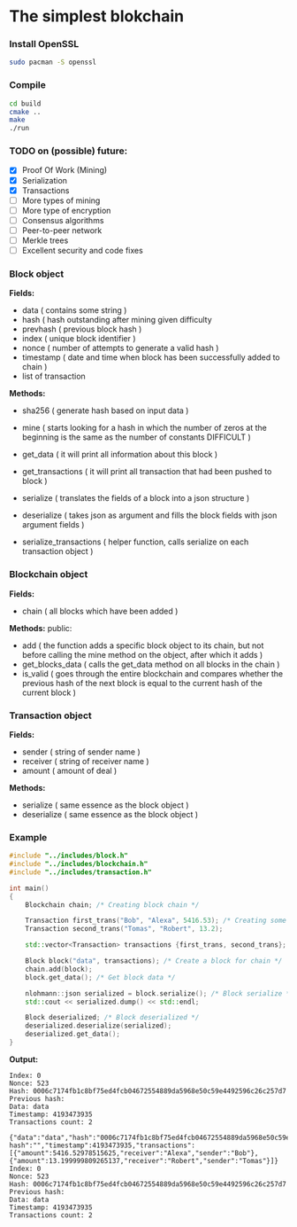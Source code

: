 # The simplest blokchain

### Install OpenSSL
```bash
sudo pacman -S openssl
```
### Compile
```bash
cd build
cmake ..
make
./run
```

### TODO on (possible) future:
- [x] Proof Of Work (Mining)
- [x] Serialization
- [x] Transactions
- [ ] More types of mining
- [ ] More type of encryption
- [ ] Consensus algorithms
- [ ] Peer-to-peer network
- [ ] Merkle trees
- [ ] Excellent security and code fixes

### Block object
**Fields:**
- data ( contains some string )
- hash ( hash outstanding after mining given difficulty
- prevhash ( previous block hash )
- index ( unique block identifier )
- nonce ( number of attempts to generate a valid hash )
- timestamp ( date and time when block has been successfully added to chain )
- list of transaction

**Methods:**
- sha256 ( generate hash based on input data )
- mine ( starts looking for a hash in which the number of zeros at the beginning is the same as the number of constants DIFFICULT  )

- get_data ( it will print all information about this block )
- get_transactions ( it will print all transaction that had been pushed to block )
- serialize ( translates the fields of a block into a json structure )
- deserialize ( takes json as argument and fills the block fields with json argument fields )
- serialize_transactions ( helper function, calls serialize on each transaction object )

### Blockchain object
**Fields:**
- chain ( all blocks which have been added )

**Methods:**
public:
- add ( the function adds a specific block object to its chain, but not before calling the mine method on the object, after which it adds )
- get_blocks_data ( calls the get_data method on all blocks in the chain )
- is_valid ( goes through the entire blockchain and compares whether the previous hash of the next block is equal to the current hash of the current block )

### Transaction object
**Fields:**
- sender ( string of sender name )
- receiver ( string of receiver name )
- amount ( amount of deal )

**Methods:**
- serialize ( same essence as the block object )
- deserialize ( same essence as the block object )
  
### Example
```cpp
#include "../includes/block.h"
#include "../includes/blockchain.h"
#include "../includes/transaction.h"

int main()
{
    Blockchain chain; /* Creating block chain */

    Transaction first_trans("Bob", "Alexa", 5416.53); /* Creating some transactions */
    Transaction second_trans("Tomas", "Robert", 13.2);

    std::vector<Transaction> transactions {first_trans, second_trans}; /* Transactions vector for BLOCK constructor */

    Block block("data", transactions); /* Create a block for chain */
    chain.add(block);
    block.get_data(); /* Get block data */

    nlohmann::json serialized = block.serialize(); /* Block serialize */
    std::cout << serialized.dump() << std::endl;

    Block deserialized; /* Block deserialized */
    deserialized.deserialize(serialized);
    deserialized.get_data();
}

```
**Output:**
```
Index: 0
Nonce: 523
Hash: 0006c7174fb1c8bf75ed4fcb04672554889da5968e50c59e4492596c26c257d7
Previous hash: 
Data: data
Timestamp: 4193473935
Transactions count: 2

{"data":"data","hash":"0006c7174fb1c8bf75ed4fcb04672554889da5968e50c59e4492596c26c257d7","index":0,"nonce":523,"previous hash":"","timestamp":4193473935,"transactions":[{"amount":5416.52978515625,"receiver":"Alexa","sender":"Bob"},{"amount":13.199999809265137,"receiver":"Robert","sender":"Tomas"}]}
Index: 0
Nonce: 523
Hash: 0006c7174fb1c8bf75ed4fcb04672554889da5968e50c59e4492596c26c257d7
Previous hash: 
Data: data
Timestamp: 4193473935
Transactions count: 2

```

